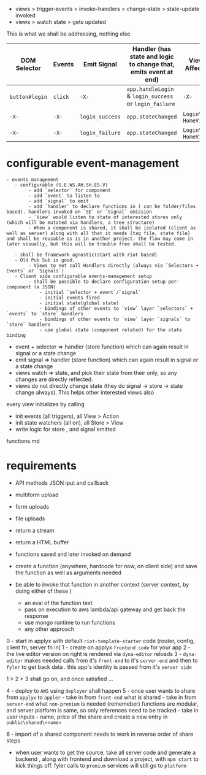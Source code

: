 - views > trigger-events > invoke-handlers > change-state > state-update invoked
- views > watch state > gets updated 


This is what we shall be addressing, nothing else




| DOM Selector | Events | Emit Signal | Handler (has state and logic to change that, emits event at end) | Views Affected |
|--|--|--|--|--|
|   `button#login`   |   `click`    |   `-X-`   | `app.handleLogin` & `login_success` or `login_failure` | `-X-` |
| `-X-`  | `-X-` | `login_success` | `app.stateChanged` | `LoginView`, `HomeView` |
| `-X-`  | `-X-` | `login_failure` | `app.stateChanged` |  `LoginView`, `HomeView` |

# configurable event-management
	- events management
	   - configurable (S.E.WS.AH.SH.ES.V)
		   	- add `selector` for component
		   	- add `event` to listen to
		   	- add `signal` to emit
		   	- add `handler` to declare functions in ( can be folder/files based). handlers invoked on `SE` or `Signal` emission
		   	- `View` would listen to state of interested stores only (which will be mutated via handlers, a tree structure)
		   	- When a component is shared, it shall be isolated (client as well as server) along with all that it needs (tag file, state file) and shall be reusable as is in another project. the flow may come in later visually, but this will be trouble free shall be tested.

	   - shall be framework agnostic(start with riot based)
	   - Old Pub Sub is good.
	   		- Views to not call Handlers directly (always via `Selectors + Events` or `Signals`)
	   - Client side configurable events-management setup
			- shall be possible to declare configuration setup per-component (a JSON)
				- initial `selector + event`/`signal`
				- initial events fired
				- initial state(global state)
				- bindings of other events to `view` layer `selectors` + `events` to `store` handlers
				- bindings of other events to `view` layer `signals` to `store` handlers
				- use global state (component related) for the state binding


- event + selector  => handler (store function) which can again result in signal or a state change
- emit signal 		=> handler (store function) which can again result in signal or a state change
- views watch 		=> state, and pick their state from their only, so any changes are directly reflected.
- views do not directly change state (they do signal -> store -> state change always). This helps other interested views also 


every view initializes by calling 
- init events (all triggers), all View > Action
- init state watchers (all on), all Store > View
- write logic for store , and signal emitted







functions.md

# requirements
- API methods JSON iput and callback
- multiform upload
- form uploads
- file uploads
- return a stream
- return a HTML buffer




- functions saved and later invoked on demand
- create a function (anywhere, hardcode for now, on client side) and save the function as well as arguments needed
- be able to invoke that function in another context (server context, by doing either of these )
	- an eval of the function text
	- pass on execution to aws lambda/api gateway and get back the response
	- use mongo runtime to run functions
	- any other approach




0 - start in applyx with default `riot-template-starter` code (router, config, client fn, server fn in)
1 - create on applyx `frontend code` for your app
2 - the live editor version on right is rendered via `dyna-editor` reloads
3 - `dyna-editor` makes needed calls from it's `front-end` to it's `server-end` and then to `fyler` to get back data . this app's identity is passed from it's `server side`


1 > 2 > 3 shall go on, and once satisfied ... 

4 - deploy to `AWS` using `deployer` shall happen
5 - once user wants to share from `applyx` to `appler`
	- take in from `front-end` what is shared
	- take in from `server-end` what `non-premium`  is needed (rememeber) functions are modular, and server platform is same, so only references need to be tracked
	- take in user inputs - name, price of the share and create a new entry in `public\shared\<name>`

6 - import of a shared component needs to work in reverse order of share steps

- when user wants to get the source, take all server code and generate a backend , along with frontend and download a project, with `npm start` to kick things off. fyler calls to `premium` services will still go to `platform`







